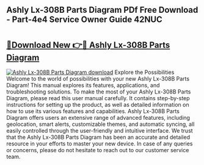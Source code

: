 ## Ashly Lx-308B Parts Diagram PDf Free Download - Part-4e4 Service Owner Guide 42NUC

# <h2><a href="http://dfuajr4.blite.top/?on=Ashly+Lx-308B+Parts+Diagram">🔗Download New 👉🔴 Ashly Lx-308B Parts Diagram</a></h2>

[![Ashly Lx-308B Parts Diagram download](https://i.imgur.com/lujVjoI.png)](http://dfuajr4.blite.top/?on=Ashly+Lx-308B+Parts+Diagram)
Explore the Possibilities Welcome to the world of possibilities with your new Ashly Lx-308B Parts Diagram! This manual explores its features, applications, and troubleshooting solutions. To make the most of your Ashly Lx-308B Parts Diagram, please read this user manual carefully. It contains step-by-step instructions for setting up the product, as well as detailed information on how to use its various features and capabilities. Ashly Lx-308B Parts Diagram offers users an extensive range of advanced features, including geolocation, smart alerts, customizable themes, and automatic syncing, all easily controlled through the user-friendly and intuitive interface. We trust that the Ashly Lx-308B Parts Diagram has been an accurate and detailed resource in your efforts to master your new device. In case of any queries or concerns, please do not hesitate to reach out to our customer service team.

